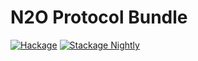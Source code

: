 N2O Protocol Bundle
===================

[![Hackage](https://img.shields.io/hackage/v/n2o-protocols.svg?maxAge=2592000)](https://hackage.haskell.org/package/n2o-protocols)
[![Stackage Nightly](http://stackage.org/package/n2o-protocols/badge/nightly)](http://stackage.org/nightly/package/n2o-protocols)